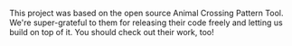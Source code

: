 This project was based on the open source Animal Crossing Pattern Tool.  We're super-grateful to them for releasing their code freely and letting us build on top of it.  You should check out their work, too!